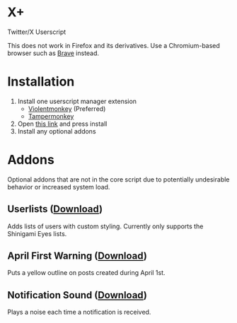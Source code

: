 # X+

Twitter/X Userscript

This does not work in Firefox and its derivatives. Use a Chromium-based browser such as [Brave](https://brave.com) instead.

# Installation

1. Install one userscript manager extension
   - [Violentmonkey](https://violentmonkey.github.io/get-it/) (Preferred)
   - [Tampermonkey](https://www.tampermonkey.net/index.php)
2. Open [this link](https://reino08.github.io/XPlus/X+.user.js) and press install
3. Install any optional addons

# Addons

Optional addons that are not in the core script due to potentially undesirable behavior or increased system load.

## Userlists ([Download](https://reino08.github.io/XPlus/X+.userlists.user.js))

Adds lists of users with custom styling. Currently only supports the Shinigami Eyes lists.

## April First Warning ([Download](https://reino08.github.io/XPlus/X+.aprilFirstWarning.user.js))

Puts a yellow outline on posts created during April 1st.

## Notification Sound ([Download](https://reino08.github.io/XPlus/X+.notificationSound.user.js))

Plays a noise each time a notification is received.
